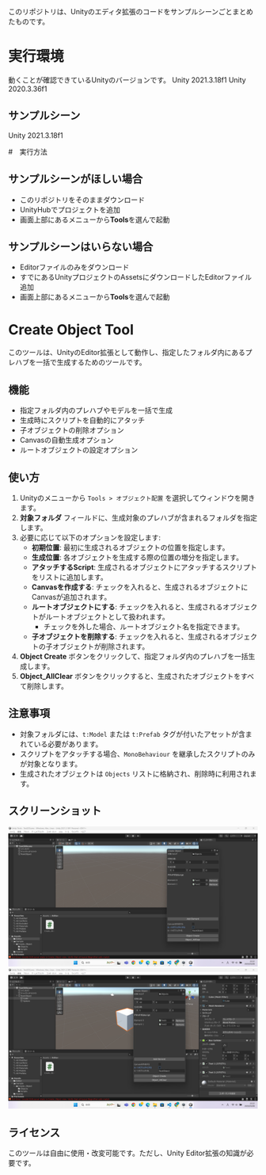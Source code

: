 このリポジトリは、Unityのエディタ拡張のコードをサンプルシーンごとまとめたものです。

# 実行環境
動くことが確認できているUnityのバージョンです。
Unity 2021.3.18f1
Unity 2020.3.36f1

## サンプルシーン
Unity 2021.3.18f1

#　実行方法
## サンプルシーンがほしい場合
- このリポジトリをそのままダウンロード
- UnityHubでプロジェクトを追加
- 画面上部にあるメニューから**Tools**を選んで起動

## サンプルシーンはいらない場合
- Editorファイルのみをダウンロード
- すでにあるUnityプロジェクトのAssetsにダウンロードしたEditorファイル追加
- 画面上部にあるメニューから**Tools**を選んで起動


# Create Object Tool

このツールは、UnityのEditor拡張として動作し、指定したフォルダ内にあるプレハブを一括で生成するためのツールです。

## 機能
- 指定フォルダ内のプレハブやモデルを一括で生成
- 生成時にスクリプトを自動的にアタッチ
- 子オブジェクトの削除オプション
- Canvasの自動生成オプション
- ルートオブジェクトの設定オプション

## 使い方

1. Unityのメニューから `Tools > オブジェクト配置` を選択してウィンドウを開きます。
2. **対象フォルダ** フィールドに、生成対象のプレハブが含まれるフォルダを指定します。
3. 必要に応じて以下のオプションを設定します:
   - **初期位置**: 最初に生成されるオブジェクトの位置を指定します。
   - **生成位置**: 各オブジェクトを生成する際の位置の増分を指定します。
   - **アタッチするScript**: 生成されるオブジェクトにアタッチするスクリプトをリストに追加します。
   - **Canvasを作成する**: チェックを入れると、生成されるオブジェクトにCanvasが追加されます。
   - **ルートオブジェクトにする**: チェックを入れると、生成されるオブジェクトがルートオブジェクトとして扱われます。
     - チェックを外した場合、ルートオブジェクト名を指定できます。
   - **子オブジェクトを削除する**: チェックを入れると、生成されるオブジェクトの子オブジェクトが削除されます。
4. **Object Create** ボタンをクリックして、指定フォルダ内のプレハブを一括生成します。
5. **Object_AllClear** ボタンをクリックすると、生成されたオブジェクトをすべて削除します。

## 注意事項
- 対象フォルダには、`t:Model` または `t:Prefab` タグが付いたアセットが含まれている必要があります。
- スクリプトをアタッチする場合、`MonoBehaviour` を継承したスクリプトのみが対象となります。
- 生成されたオブジェクトは `Objects` リストに格納され、削除時に利用されます。

## スクリーンショット
![Create Object Tool](/Tools_img/Create_Object/img1.png)
![Create Object After](/Tools_img/Create_Object/img2.png)

## ライセンス
このツールは自由に使用・改変可能です。ただし、Unity Editor拡張の知識が必要です。